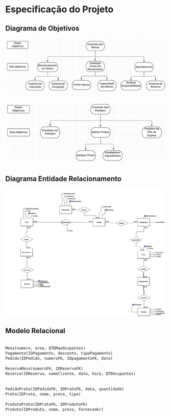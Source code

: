 # Especificação do Projeto

## Diagrama de Objetivos

![Diagrama de Objetivos: controle de mesas](images/objetivos-controle-mesas.png)

![Diagrama de Objetivos: controle de mesas](images/objetivos-controle-pedidos.png)

## Diagrama Entidade Relacionamento

![Diagrama de Objetivos: controle de mesas](images/diagrama-entidade-relacionamento.jpg)


## Modelo Relacional

````MySQL

Mesa(numero, area, QTDMaxOcupantes)
Pagamento(IDPagamento, desconto, tipoPagamento)
Pedido(IDPedido, numeroFK, IDpagamentoFK, data)

ReservaMesa(numeroFK, IDReservaFK)
Reserva(IDReserva, nomeCliente, data, hora, QTDOcupantes)


PedidoPrato(IDPedidoFK, IDPratoFK, data, quantidade)
Prato(IDPrato, nome, preco, tipo)

ProdutoPrato(IDPratoFK, IDProdutoFK)
Produto(IDProduto, nome, preco, fornecedor)

````